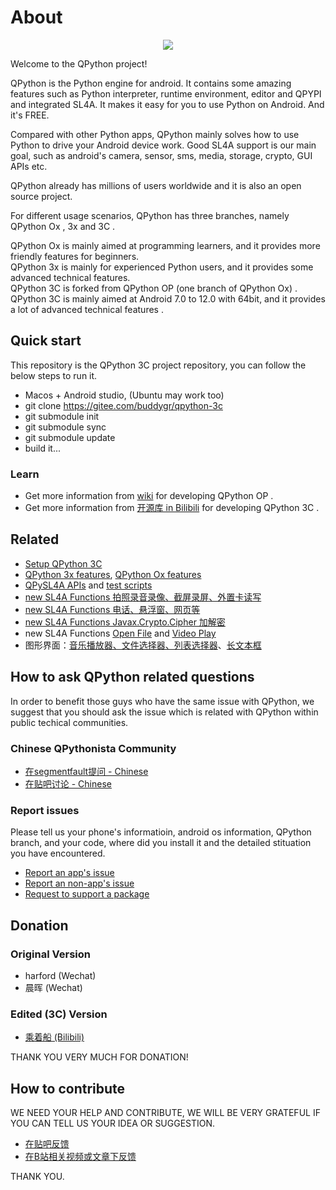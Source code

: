 # About


<p align="center"><a href="https://github.com/buddygr/qpython-3c/blob/master/qpython/src/main/res/drawable-xxhdpi/ic_launcher.png" target="_blank"><img src="https://github.com/buddygr/qpython-3c/blob/master/qpython/src/main/res/drawable-xxhdpi/ic_launcher.png?raw=true"></a></p>

Welcome to the QPython project!

QPython is the Python engine for android. It contains some amazing features such as Python interpreter, runtime environment, editor and QPYPI and integrated SL4A. It makes it easy for you to use Python on Android. And it's FREE.


Compared with other Python apps, QPython mainly solves how to use Python to drive your Android device work. Good SL4A support is our main goal, such as android's camera, sensor, sms, media, storage, crypto, GUI APIs etc.

QPython already has millions of users worldwide and it is also an open source project.

For different usage scenarios, QPython has three branches, namely QPython Ox , 3x and 3C .

QPython Ox is mainly aimed at programming learners, and it provides more friendly features for beginners.  
QPython 3x is mainly for experienced Python users, and it provides some advanced technical features.  
QPython 3C is forked from QPython OP (one branch of QPython Ox) . QPython 3C is mainly aimed at Android 7.0 to 12.0 with 64bit, and it provides a lot of advanced technical features .

## Quick start

This repository is the QPython 3C project repository, you can follow the below steps to run it.

- Macos + Android studio, (Ubuntu may work too)
- git clone https://gitee.com/buddygr/qpython-3c
- git submodule init
- git submodule sync
- git submodule update
- build it...

### Learn
- Get more information from [wiki](https://github.com/qpython-android/qpython/wiki) for developing QPython OP .
- Get more information from [开源库 in Bilibili](https://www.bilibili.com/read/readlist/rl321663) for developing QPython 3C .

## Related 

- [Setup QPython 3C](https://www.bilibili.com/read/cv13322251)
- [QPython 3x features](https://github.com/qpython-android/qpython.org/blob/master/qpython-docs/source/en/qpython_3x_featues.rst), [QPython Ox features](https://github.com/qpython-android/qpython.org/blob/master/qpython-docs/source/en/qpython_ox_featues.rst)
- [QPySL4A APIs](https://github.com/qpython-android/qpysl4a/blob/master/doc/en/APIs.rst) and [test scripts](https://github.com/qpython-android/qpysl4a/issues/1)
- [new SL4A Functions 拍照录音录像、截屏录屏、外置卡读写](https://www.bilibili.com/read/cv13418026)
- [new SL4A Functions 电话、悬浮窗、网页等](https://www.bilibili.com/read/cv11197543)
- [new SL4A Functions Javax.Crypto.Cipher 加解密](https://www.bilibili.com/read/cv11108237)
- new SL4A Functions [Open File](https://www.bilibili.com/read/cv11037013) and [Video Play](https://www.bilibili.com/read/cv10618059)
- 图形界面：[音乐播放器、文件选择器、列表选择器](https://www.bilibili.com/BV1Pz4y1C7ds)、[长文本框](https://www.bilibili.com/BV1d7411R7ic)

## How to ask QPython related questions
In order to benefit those guys who have the same issue with QPython, we suggest that you should ask the issue which is related with QPython within public techical communities.

### Chinese QPythonista Community

- [在segmentfault提问 - Chinese](https://segmentfault.com/t/qpython)
- [在贴吧讨论 - Chinese](https://tieba.baidu.com/f?ie=utf-8&kw=qpython)

### Report issues

Please tell us your phone's informatioin, android os information, QPython branch, and your code, where did you install it and the detailed stituation you have encountered.

- [Report an app's issue](https://github.com/qpython-android/qpython/issues)
- [Report an non-app's issue](https://github.com/qpython-android/qpython.org/issues)
- [Request to support a package](https://github.com/qpython-android/qpypi/issues)

## Donation

### Original Version
- harford (Wechat)
- 晨晖 (Wechat)
### Edited (3C) Version
- [乘着船 (Bilibili)](https://space.bilibili.com/9185070)

THANK YOU VERY MUCH FOR DONATION!


## How to contribute
WE NEED YOUR HELP AND CONTRIBUTE, WE WILL BE VERY GRATEFUL IF YOU CAN TELL US YOUR IDEA OR SUGGESTION.

- [在贴吧反馈](https://tieba.baidu.com/f?ie=utf-8&kw=qpython)
- [在B站相关视频或文章下反馈](https://www.bilibili.com/read/readlist/rl321663)

THANK YOU.
